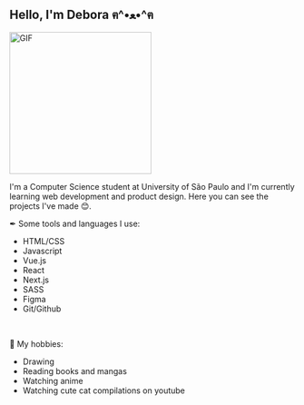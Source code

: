 ## Hello, I'm Debora ฅ^•ﻌ•^ฅ

<img align="center" alt="GIF" src="https://64.media.tumblr.com/02fe459e5bca3740827acea411bb60d3/46ec5cecd78c394f-a2/s400x600/5420ce7fdc5e0a449a5136844c99b5b2e781b301.gifv" height=250px/>

<br/>

I'm a Computer Science student at University of São Paulo and I'm currently learning web development and product design. Here you can see the projects I've made 😊.


✒ Some tools and languages I use:
- HTML/CSS
- Javascript
- Vue.js
- React
- Next.js
- SASS
- Figma 
- Git/Github

<br/>

🌼 My hobbies:
- Drawing
- Reading books and mangas
- Watching anime
- Watching cute cat compilations on youtube
